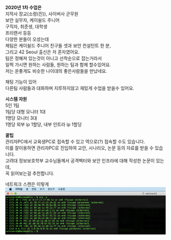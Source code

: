 __2020년 1차 수업은__   
지작사 장교(소령(진)), 사이버사 군무원  
보안 실무자, 케이쉴드 주니어  
구직자, 취준생, 대학생  
프리랜서 등등  
다양한 분들이 오셨는데  
제팀은  케이쉴드 주니어 친구들 셋과 보안 컨설턴트 한 분,  
그리고 42 Seoul 출신은 저 혼자였어요.  
팀은 정해져 있는것이 아니고 선착순으로 잡는거라서   
일찍 가시면 원하는 사람들, 원하는 팀과 함께 할수있어요.   
저는 운좋게도 비슷한 나이대의 좋은사람들을 만났네요.   

채팅 기능이 있어  
다른팀 사람들과 대화하며 지루하지않고 재밌게 수업을 받을수 있어요.  
  
__시스템 자원__   
5인 1팀   
1팀당 대형 모니터 1대   
1명당 모니터 3대   
1명당 외부 ip 1할당, 내부 인트라 ip 1할당   
  
__꿀팁__  
관리자PC에서 교육생PC로 접속할 수 있고 역으로(?) 접속할 수도 있습니다.  
이를 잘이용하면 관리자PC로 진입하여 교안, 시나리오, 논문 등의 자료를 받을 수 있습니다.  
고려대 정보보호학부 교수님들께서 공격벡터와 보안 인프라에 대해 작성한 논문이 있는데,   
꼭 읽어보는걸 추천합니다.  
  
네트워크 스캔은 이렇게  
![title](/srcs/arp.png)
